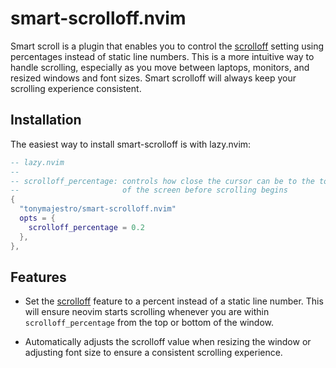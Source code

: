 # smart-scrolloff.nvim
Smart scroll is a plugin that enables you to control the [scrolloff](https://neovim.io/doc/user/options.html#'scrolloff') setting using percentages instead of static line numbers. This is a more intuitive way to handle scrolling, especially as you move between laptops, monitors, and resized windows and font sizes. Smart scrolloff will always keep your scrolling experience consistent.

## Installation
The easiest way to install smart-scrolloff is with lazy.nvim:

```lua
-- lazy.nvim
--
-- scrolloff_percentage: controls how close the cursor can be to the top or bottom
--                       of the screen before scrolling begins
{
  "tonymajestro/smart-scrolloff.nvim"
  opts = {
    scrolloff_percentage = 0.2
  },
},
```
## Features
- Set the [scrolloff](https://neovim.io/doc/user/options.html#'scrolloff') feature to a percent instead of a static line number. This will ensure neovim starts scrolling whenever you are within `scrolloff_percentage` from the top or bottom of the window.

- Automatically adjusts the scrolloff value when resizing the window or adjusting font size to ensure a consistent scrolling experience.

